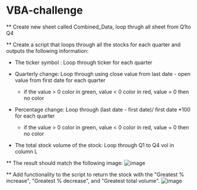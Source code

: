 # VBA-challenge
** Create new sheet called Combined_Data, loop thrugh all sheet from Q1to Q4

** Create a script that loops through all the stocks for each quarter and outputs the following information:

  - The ticker symbol : Loop through ticker for each quarter 
  
  - Quarterly change: Loop through using close value from last date - open value from first date for each quarter 
    - if the value > 0 color in green, value < 0 color in red, value = 0 then  no color
    
  - Percentage change: Loop through (last date - first date)/ first date *100 for each quarter 
    - if the value > 0 color in green, value < 0 color in red, value = 0 then  no color
    
  - The total stock volume of the stock: Loop through Q1 to Q4 vol in column L

** The result should match the following image:
![image](https://github.com/faiyted/VBA-challenge/assets/171522014/e42054cf-7a9a-4bd3-b7ca-d3607da795fc)

** Add functionality to the script to return the stock with the "Greatest % increase", "Greatest % decrease", and "Greatest total volume". 
![image](https://github.com/faiyted/VBA-challenge/assets/171522014/da30f989-dcd2-4297-b31f-b8bc1d902e80)

